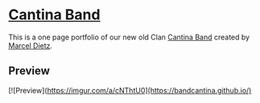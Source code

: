 # [Cantina Band](https://bandcantina.github.io/)

This is a one page portfolio of our new old Clan [Cantina Band](https://bandcantina.github.io/) created by [Marcel Dietz](dietze1595.github.io). 
## Preview

[![Preview](https://imgur.com/a/cNThtU0](https://bandcantina.github.io/)
